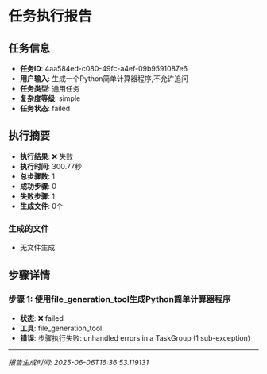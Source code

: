 # 任务执行报告

## 任务信息
- **任务ID**: 4aa584ed-c080-49fc-a4ef-09b9591087e6
- **用户输入**: 生成一个Python简单计算器程序,不允许追问
- **任务类型**: 通用任务
- **复杂度等级**: simple
- **任务状态**: failed

## 执行摘要
- **执行结果**: ❌ 失败
- **执行时间**: 300.77秒
- **总步骤数**: 1
- **成功步骤**: 0
- **失败步骤**: 1
- **生成文件**: 0个

### 生成的文件
- 无文件生成

## 步骤详情

### 步骤 1: 使用file_generation_tool生成Python简单计算器程序
- **状态**: ❌ failed
- **工具**: file_generation_tool
- **错误**: 步骤执行失败: unhandled errors in a TaskGroup (1 sub-exception)

---
*报告生成时间: 2025-06-06T16:36:53.119131*
